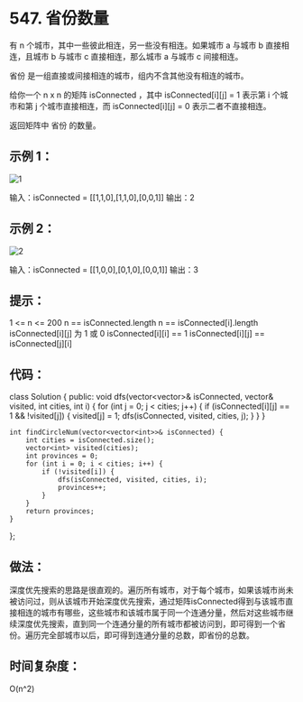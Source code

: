 # 547. 省份数量
有 n 个城市，其中一些彼此相连，另一些没有相连。如果城市 a 与城市 b 直接相连，且城市 b 与城市 c 直接相连，那么城市 a 与城市 c 间接相连。

省份 是一组直接或间接相连的城市，组内不含其他没有相连的城市。

给你一个 n x n 的矩阵 isConnected ，其中 isConnected[i][j] = 1 表示第 i 个城市和第 j 个城市直接相连，而 isConnected[i][j] = 0 表示二者不直接相连。

返回矩阵中 省份 的数量。

 

## 示例 1：
![1](https://assets.leetcode.com/uploads/2020/12/24/graph1.jpg)

输入：isConnected = [[1,1,0],[1,1,0],[0,0,1]]
输出：2
## 示例 2：
![2](https://assets.leetcode.com/uploads/2020/12/24/graph2.jpg)

输入：isConnected = [[1,0,0],[0,1,0],[0,0,1]]
输出：3
 

## 提示：

1 <= n <= 200
n == isConnected.length
n == isConnected[i].length
isConnected[i][j] 为 1 或 0
isConnected[i][i] == 1
isConnected[i][j] == isConnected[j][i]

## 代码：
class Solution {
public:
    void dfs(vector<vector<int>>& isConnected, vector<int>& visited, int cities, int i) {
        for (int j = 0; j < cities; j++) {
            if (isConnected[i][j] == 1 && !visited[j]) {
                visited[j] = 1;
                dfs(isConnected, visited, cities, j);
            }
        }
    }

    int findCircleNum(vector<vector<int>>& isConnected) {
        int cities = isConnected.size();
        vector<int> visited(cities);
        int provinces = 0;
        for (int i = 0; i < cities; i++) {
            if (!visited[i]) {
                dfs(isConnected, visited, cities, i);
                provinces++;
            }
        }
        return provinces;
    }
};

## 做法：
深度优先搜索的思路是很直观的。遍历所有城市，对于每个城市，如果该城市尚未被访问过，则从该城市开始深度优先搜索，通过矩阵isConnected得到与该城市直接相连的城市有哪些，这些城市和该城市属于同一个连通分量，然后对这些城市继续深度优先搜索，直到同一个连通分量的所有城市都被访问到，即可得到一个省份。遍历完全部城市以后，即可得到连通分量的总数，即省份的总数。

## 时间复杂度：
O(n^2)

